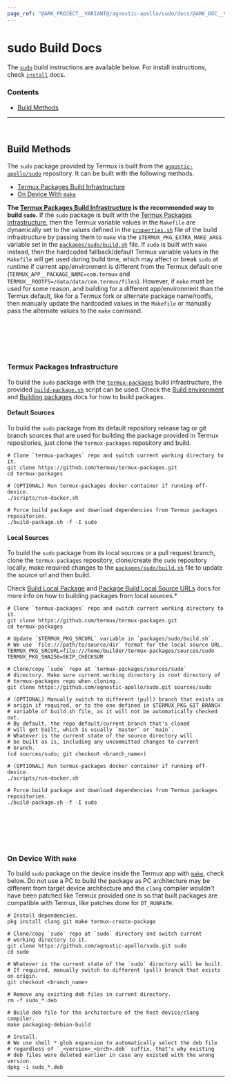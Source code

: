 ```yaml
---
page_ref: "@ARK_PROJECT__VARIANT@/agnostic-apollo/sudo/docs/@ARK_DOC__VERSION@/developer/build/index.md"
---
```


# sudo Build Docs

<!-- @ARK_DOCS__HEADER_PLACEHOLDER@ -->

The [`sudo`](https://github.com/agnostic-apollo/sudo) build instructions are available below. For install instructions, check [`install`](../../install/index.md) docs.

### Contents

- [Build Methods](#build-methods)

---

&nbsp;





## Build Methods

The `sudo` package provided by Termux is built from the [`agnostic-apollo/sudo`](https://github.com/agnostic-apollo/sudo) repository. It can be built with the following methods.

- [Termux Packages Build Infrastructure](#termux-packages-build-infrastructure)
- [On Device With `make`](#on-device-with-make)

**The [Termux Packages Build Infrastructure](#termux-packages-build-infrastructure) is the recommended way to build `sudo`.** If the `sudo` package is built with the [Termux Packages Infrastructure](#termux-packages-build-infrastructure), then the Termux variable values in the `Makefile` are dynamically set to the values defined in the [`properties.sh`] file of the build infrastructure by passing them to `make` via the `$TERMUX_PKG_EXTRA_MAKE_ARGS` variable set in the [`packages/sudo/build.sh`] file. If `sudo` is built with `make` instead, then the hardcoded fallback/default Termux variable values in the `Makefile` will get used during build time, which may affect or break `sudo` at runtime if current app/environment is different from the Termux default one (`TERMUX_APP__PACKAGE_NAME=com.termux` and `TERMUX__ROOTFS=/data/data/com.termux/files`). However, if `make` must be used for some reason, and building for a different app/environment than the Termux default, like for a Termux fork or alternate package name/rootfs, then manually update the hardcoded values in the `Makefile` or manually pass the alternate values to the `make` command.

## &nbsp;

&nbsp;



### Termux Packages Infrastructure

To build the `sudo` package with the [`termux-packages`](https://github.com/termux/termux-packages) build infrastructure, the provided [`build-package.sh`](https://github.com/termux/termux-packages/blob/master/build-package.sh) script can be used. Check the [Build environment](https://github.com/termux/termux-packages/wiki/Build-environment) and [Building packages](https://github.com/termux/termux-packages/wiki/Building-packages) docs for how to build packages.

#### Default Sources

To build the `sudo` package from its default repository release tag or git branch sources that are used for building the package provided in Termux repositories, just clone the `termux-packages` repository and build.

```shell
# Clone `termux-packages` repo and switch current working directory to it.
git clone https://github.com/termux/termux-packages.git
cd termux-packages

# (OPTIONAL) Run termux-packages docker container if running off-device.
./scripts/run-docker.sh

# Force build package and download dependencies from Termux packages repositories.
./build-package.sh -f -I sudo
```

#### Local Sources

To build the `sudo` package from its local sources or a pull request branch, clone the `termux-packages` repository, clone/create the `sudo` repository locally, make required changes to the [`packages/sudo/build.sh`] file to update the source url and then build.

Check [Build Local Package](https://github.com/termux/termux-packages/wiki/Building-packages#build-local-package) and [Package Build Local Source URLs](https://github.com/termux/termux-packages/wiki/Creating-new-package#package-build-local-source-urls) docs for more info on how to building packages from local sources.*

```shell
# Clone `termux-packages` repo and switch current working directory to it.
git clone https://github.com/termux/termux-packages.git
cd termux-packages

# Update `$TERMUX_PKG_SRCURL` variable in `packages/sudo/build.sh`.
# We use `file:///path/to/source/dir` format for the local source URL.
TERMUX_PKG_SRCURL=file:///home/builder/termux-packages/sources/sudo
TERMUX_PKG_SHA256=SKIP_CHECKSUM

# Clone/copy `sudo` repo at `termux-packages/sources/sudo`
# directory. Make sure current working directory is root directory of
# termux-packages repo when cloning.
git clone https://github.com/agnostic-apollo/sudo.git sources/sudo

# (OPTIONAL) Manually switch to different (pull) branch that exists on
# origin if required, or to the one defined in $TERMUX_PKG_GIT_BRANCH
# variable of build.sh file, as it will not be automatically checked out.
# By default, the repo default/current branch that's cloned
# will get built, which is usually `master` or `main`.
# Whatever is the current state of the source directory will
# be built as is, including any uncommitted changes to current
# branch.
(cd sources/sudo; git checkout <branch_name>)

# (OPTIONAL) Run termux-packages docker container if running off-device.
./scripts/run-docker.sh

# Force build package and download dependencies from Termux packages repositories.
./build-package.sh -f -I sudo
```

## &nbsp;

&nbsp;



### On Device With `make`

To build `sudo` package on the device inside the Termux app with [`make`](https://www.gnu.org/software/make), check below. Do not use a PC to build the package as PC architecture may be different from target device architecture and the `clang` compiler wouldn't have been patched like Termux provided one is so that built packages are compatible with Termux, like patches done for `DT_RUNPATH`.

```shell
# Install dependencies.
pkg install clang git make termux-create-package

# Clone/copy `sudo` repo at `sudo` directory and switch current
# working directory to it.
git clone https://github.com/agnostic-apollo/sudo.git sudo
cd sudo

# Whatever is the current state of the `sudo` directory will be built.
# If required, manually switch to different (pull) branch that exists on origin.
git checkout <branch_name>

# Remove any existing deb files in current directory.
rm -f sudo_*.deb

# Build deb file for the architecture of the host device/clang compiler.
make packaging-debian-build

# Install.
# We use shell * glob expansion to automatically select the deb file
# regardless of `_<version>_<arch>.deb` suffix, that's why existing
# deb files were deleted earlier in case any existed with the wrong version.
dpkg -i sudo_*.deb
```

---

&nbsp;





[`packages/sudo/build.sh`]: https://github.com/termux/termux-packages/blob/master/packages/sudo/build.sh
[`properties.sh`]: https://github.com/termux/termux-packages/blob/master/scripts/properties.sh
